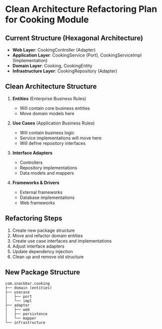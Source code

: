 # Clean Architecture Refactoring Plan for Cooking Module

## Current Structure (Hexagonal Architecture)
- **Web Layer**: CookingController (Adapter)
- **Application Layer**: CookingService (Port), CookingServiceImpl (Implementation)
- **Domain Layer**: Cooking, CookingEntity
- **Infrastructure Layer**: CookingRepository (Adapter)

## Clean Architecture Structure
1. **Entities** (Enterprise Business Rules)
   - Will contain core business entities
   - Move domain models here

2. **Use Cases** (Application Business Rules)
   - Will contain business logic
   - Service implementations will move here
   - Will define repository interfaces

3. **Interface Adapters**
   - Controllers
   - Repository implementations
   - Data models and mappers

4. **Frameworks & Drivers**
   - External frameworks
   - Database implementations
   - Web frameworks

## Refactoring Steps
1. Create new package structure
2. Move and refactor domain entities
3. Create use case interfaces and implementations
4. Adjust interface adapters
5. Update dependency injection
6. Clean up and remove old structure

## New Package Structure
```
com.snackbar.cooking
├── domain (entities)
├── usecase
│   ├── port
│   └── impl
├── adapter
│   ├── web
│   ├── persistence
│   └── mapper
└── infrastructure
```